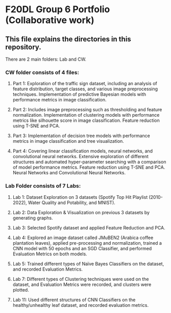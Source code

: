 # F20DL Group 6 Portfolio (Collaborative work)

## This file explains the directories in this repository.

There are 2 main folders: Lab and CW.

### CW folder consists of 4 files:

1. Part 1: Exploration of the traffic sign dataset, including an analysis of feature distribution, target classes, and various image preprocessing techniques. Implementation of predictive Bayesian models with performance metrics in image classification.
   
3. Part 2: Includes image preprocessing such as thresholding and feature normalization. Implementation of clustering models with performance metrics like silhouette score in image classification. Feature reduction using T-SNE and PCA.
   
5. Part 3: Implementation of decision tree models with performance metrics in image classification and tree visualization.
   
7. Part 4: Covering linear classification models, neural networks, and convolutional neural networks. Extensive exploration of different structures and automated hyper-parameter searching with a comparison of model performance metrics. Feature reduction using T-SNE and PCA. Neural Networks and Convolutional Neural Networks.

### Lab Folder consists of 7 Labs:

1. Lab 1: Dataset Exploration on 3 datasets (Spotify Top Hit Playlist (2010-2022), Water Quality and Potability, and MNIST).
   
2. Lab 2: Data Exploration & Visualization on previous 3 datasets by generating graphs.
   
3. Lab 3: Selected Spotify dataset and applied Feature Reduction and PCA.
   
4. Lab 4: Explored an image dataset called JMuBEN2 (Arabica coffee plantation leaves), applied pre-processing and normalization, trained a CNN model with 50 epochs and an SGD Classifier, and performed Evaluation Metrics on both models.
   
5. Lab 5: Trained different types of Naïve Bayes Classifiers on the dataset, and recorded Evaluation Metrics.
    
6. Lab 7: Different types of Clustering techniques were used on the dataset, and Evaluation Metrics were recorded, and clusters were plotted.
    
7. Lab 11: Used different structures of CNN Classifiers on the healthy/unhealthy leaf dataset, and recorded evaluation metrics.

